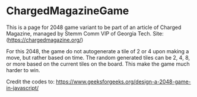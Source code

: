 # ChargedMagazineGame

This is a page for 2048 game variant to be part of an article of Charged Magazine, managed by Stemm Comm VIP of Georgia Tech.
Site: (https://chargedmagazine.org/)

For this 2048, the game do not autogenerate a tile of 2 or 4 upon making a move, but rather based on time. 
The random generated tiles can be 2, 4, 8, or more based on the current tiles on the board. 
This make the game much harder to win.

Credit the codes to: 
https://www.geeksforgeeks.org/design-a-2048-game-in-javascript/

